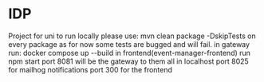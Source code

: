 # IDP
Project for uni
to run locally please use:
mvn clean package -DskipTests
on every package as for now some tests are bugged and will fail.
in gateway run:
docker compose up --build
in frontend(event-manager-frontend) run npm start
port 8081 will be the gateway to them all in localhost
port 8025 for mailhog notifications
port 300 for the frontend
